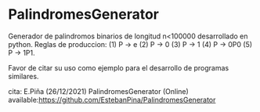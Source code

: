 # PalindromesGenerator
Generador de palindromos binarios de longitud n&lt;100000 desarrollado en python.
Reglas de produccion:
(1) P -> e
(2) P -> 0
(3) P -> 1
(4) P -> 0P0
(5) P -> 1P1.

Favor de citar su uso como ejemplo para el desarrollo de programas similares.

cita: E.Piña (26/12/2021) PalindromesGenerator (Online) available:https://github.com/EstebanPina/PalindromesGenerator
